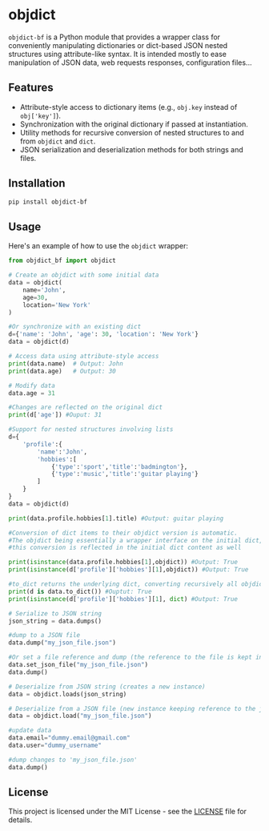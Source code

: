 # objdict

`objdict-bf` is a Python module that provides a wrapper class for conveniently manipulating dictionaries or dict-based JSON nested structures using attribute-like syntax. It is intended mostly to ease manipulation of JSON data, web requests responses, configuration files...

## Features

- Attribute-style access to dictionary items (e.g., `obj.key` instead of `obj['key']`).
- Synchronization with the original dictionary if passed at instantiation.
- Utility methods for recursive conversion of nested structures to and from `objdict` and `dict`.
- JSON serialization and deserialization methods for both strings and files.

## Installation

```bash
pip install objdict-bf
```

## Usage

Here's an example of how to use the `objdict` wrapper:

```python
from objdict_bf import objdict

# Create an objdict with some initial data
data = objdict(
    name='John',
    age=30,
    location='New York'
)

#Or synchronize with an existing dict
d={'name': 'John', 'age': 30, 'location': 'New York'}
data = objdict(d)

# Access data using attribute-style access
print(data.name)  # Output: John
print(data.age)   # Output: 30

# Modify data
data.age = 31

#Changes are reflected on the original dict
print(d['age']) #Ouput: 31

#Support for nested structures involving lists
d={
    'profile':{
        'name':'John',
        'hobbies':[
            {'type':'sport','title':'badmington'},
            {'type':'music','title':'guitar playing'}
        ]
    }
}
data = objdict(d)

print(data.profile.hobbies[1].title) #Output: guitar playing

#Conversion of dict items to their objdict version is automatic.
#The objdict being essentially a wrapper interface on the initial dict,  
#this conversion is reflected in the initial dict content as well

print(isinstance(data.profile.hobbies[1],objdict)) #Output: True
print(isinstance(d['profile']['hobbies'][1],objdict)) #Output: True

#to_dict returns the underlying dict, converting recursively all objdicts found in the nested structure back to dicts
print(d is data.to_dict()) #Ouptut: True
print(isinstance(d['profile']['hobbies'][1], dict) #Output: True 

# Serialize to JSON string
json_string = data.dumps()

#dump to a JSON file
data.dump("my_json_file.json")

#Or set a file reference and dump (the reference to the file is kept in the objdict instance)
data.set_json_file("my_json_file.json")
data.dump()

# Deserialize from JSON string (creates a new instance)
data = objdict.loads(json_string)

# Deserialize from a JSON file (new instance keeping reference to the json file)
data = objdict.load("my_json_file.json")

#update data
data.email="dummy.email@gmail.com"
data.user="dummy_username"

#dump changes to 'my_json_file.json'
data.dump()

```

## License

This project is licensed under the MIT License - see the [LICENSE](LICENSE) file for details.